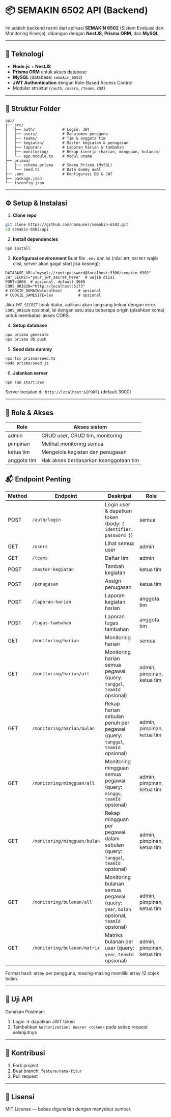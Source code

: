 # 📦 SEMAKIN 6502 API (Backend)

Ini adalah backend resmi dari aplikasi **SEMAKIN 6502** (Sistem Evaluasi dan Monitoring Kinerja), dibangun dengan **NestJS**, **Prisma ORM**, dan **MySQL**.

---

## 🚀 Teknologi

- **Node.js** + **NestJS**
- **Prisma ORM** untuk akses database
- **MySQL** (database: `semakin_6502`)
- **JWT Authentication** dengan Role-Based Access Control
- Modular struktur (`/auth`, `/users`, `/teams`, dst)

---

## 📁 Struktur Folder

```
api/
├── src/
│   ├── auth/            # Login, JWT
│   ├── users/           # Manajemen pengguna
│   ├── teams/           # Tim & anggota tim
│   ├── kegiatan/        # Master kegiatan & penugasan
│   ├── laporan/         # Laporan harian & tambahan
│   ├── monitoring/      # Rekap kinerja (harian, mingguan, bulanan)
│   └── app.module.ts    # Modul utama
├── prisma/
│   ├── schema.prisma    # Skema Prisma (MySQL)
│   └── seed.ts          # Data dummy awal
├── .env                 # Konfigurasi DB & JWT
├── package.json
└── tsconfig.json
```

---

## ⚙️ Setup & Instalasi

1. **Clone repo**
```bash
git clone https://github.com/namauser/semakin-6502.git
cd semakin-6502/api
```

2. **Install dependencies**
```bash
npm install
```

3. **Konfigurasi environment**
Buat file `.env` dan isi (nilai `JWT_SECRET` wajib diisi, server akan gagal start jika kosong):
```
DATABASE_URL="mysql://root:password@localhost:3306/semakin_6502"
JWT_SECRET="your_jwt_secret_here"  # wajib diisi
PORT=3000  # opsional, default 3000
CORS_ORIGIN="http://localhost:5173"
# COOKIE_DOMAIN=localhost       # opsional
# COOKIE_SAMESITE=lax           # opsional
```
Jika `JWT_SECRET` tidak diatur, aplikasi akan langsung keluar dengan error.
`CORS_ORIGIN` opsional, isi dengan satu atau beberapa origin (pisahkan koma)
untuk membatasi akses CORS.

4. **Setup database**
```bash
npx prisma generate
npx prisma db push
```

5. **Seed data dummy**
```bash
npx tsc prisma/seed.ts
node prisma/seed.js
```

6. **Jalankan server**
```bash
npm run start:dev
```

Server berjalan di: `http://localhost:${PORT}` (default 3000)

---

## 🔐 Role & Akses

| Role       | Akses sistem |
|------------|------------------------------------------------|
| admin      | CRUD user, CRUD tim, monitoring |
| pimpinan   | Melihat monitoring semua |
| ketua tim  | Mengelola kegiatan dan penugasan |
| anggota tim| Hak akses berdasarkan keanggotaan tim |

## 📬 Endpoint Penting

| Method | Endpoint                   | Deskripsi                    | Role     |
|--------|----------------------------|------------------------------|----------|
| POST   | `/auth/login`              | Login user & dapatkan token (body: `{ identifier, password }`) | semua    |
| GET    | `/users`                   | Lihat semua user             | admin    |
| GET    | `/teams`                   | Daftar tim                   | admin    |
| POST   | `/master-kegiatan`         | Tambah kegiatan              | ketua tim    |
| POST   | `/penugasan`               | Assign penugasan             | ketua tim    |
| POST   | `/laporan-harian`          | Laporan kegiatan harian      | anggota tim |
| POST   | `/tugas-tambahan`          | Laporan tugas tambahan       | anggota tim |
| GET    | `/monitoring/harian`       | Monitoring harian            | semua    |
| GET    | `/monitoring/harian/all`   | Monitoring harian semua pegawai (query: `tanggal`, `teamId` opsional) | admin, pimpinan, ketua tim |
| GET    | `/monitoring/harian/bulan` | Rekap harian sebulan penuh per pegawai (query: `tanggal`, `teamId` opsional) | admin, pimpinan, ketua tim |
| GET    | `/monitoring/mingguan/all` | Monitoring mingguan semua pegawai (query: `minggu`, `teamId` opsional) | admin, pimpinan, ketua tim |
| GET    | `/monitoring/mingguan/bulan` | Rekap mingguan per pegawai dalam sebulan (query: `tanggal`, `teamId` opsional) | admin, pimpinan, ketua tim |
| GET    | `/monitoring/bulanan/all`  | Monitoring bulanan semua pegawai (query: `year`, `bulan` opsional, `teamId` opsional) | admin, pimpinan, ketua tim |
| GET    | `/monitoring/bulanan/matrix` | Matriks bulanan per user (query: `year`, `teamId` opsional) | admin, pimpinan, ketua tim |

Format hasil: array per pengguna, masing-masing memiliki array 12 objek bulan.

---

## 🧪 Uji API

Gunakan Postman:
1. Login → dapatkan JWT token
2. Tambahkan `Authorization: Bearer <token>` pada setiap request selanjutnya

---

## 👥 Kontribusi

1. Fork project
2. Buat branch: `feature/nama-fitur`
3. Pull request

---

## 📄 Lisensi

MIT License — bebas digunakan dengan menyebut sumber.